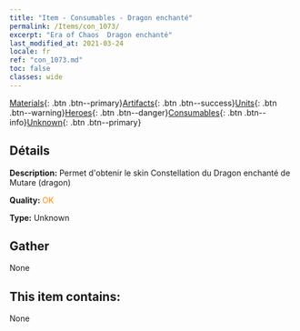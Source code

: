 ```yaml
---
title: "Item - Consumables - Dragon enchanté"
permalink: /Items/con_1073/
excerpt: "Era of Chaos  Dragon enchanté"
last_modified_at: 2021-03-24
locale: fr
ref: "con_1073.md"
toc: false
classes: wide
---
```

 [Materials](/fr/Items/){: .btn .btn--primary}[Artifacts](/fr/Items/Artifacts/){: .btn .btn--success}[Units](/fr/Items/Units/){: .btn .btn--warning}[Heroes](/fr/Items/Heroes/){: .btn .btn--danger}[Consumables](/fr/Items/Consumables/){: .btn .btn--info}[Unknown](/fr/Items/Unknown/){: .btn .btn--primary}

## Détails
 **Description:** Permet d'obtenir le skin Constellation du Dragon enchanté de Mutare (dragon)

 **Quality:** <span style="color: #FF8C00">OK</span>

 **Type:** Unknown

## Gather

  None

## This item contains:

  None

